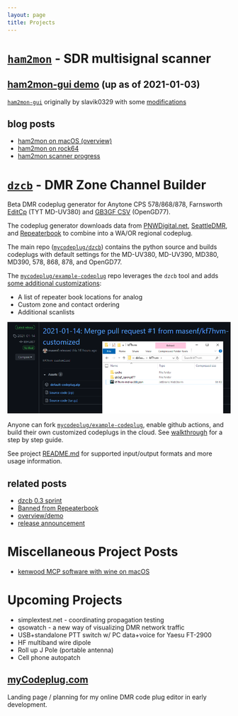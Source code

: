 ```yaml
---
layout: page
title: Projects
---
```


# [`ham2mon`](https://github.com/madengr/ham2mon) - SDR multisignal scanner

## [**ham2mon-gui demo**](https://scanner.kf7hvm.com) (up as of 2021-01-03)

[`ham2mon-gui`](https://github.com/slavik0329/ham2mon-gui) originally by slavik0329
with some [modifications](https://github.com/masenf/ham2mon-gui)

## blog posts

* [ham2mon on macOS (overview)](/_posts/2020-09-11-ham2mon-multi-channel-scanner.md)
* [ham2mon on rock64](/_posts/2020-09-14-ham2mon-rock64-setup.md)
* [ham2mon scanner progress](/_posts/2021-01-03-ham2mon-scanner-progress.md)

# [`dzcb`](https://github.com/mycodeplug/dzcb/) - DMR Zone Channel Builder

Beta DMR codeplug generator for Anytone CPS 578/868/878, Farnsworth
[EditCp](https://www.farnsworth.org/dale/codeplug/editcp/) (TYT MD-UV380)
and [GB3GF CSV](http://www.gb3gf.co.uk/downloads.html) (OpenGD77).

The codeplug generator downloads data from [PNWDigital.net](http://www.pnwdigital.net),
[SeattleDMR](http://seattledmr.org), and [Repeaterbook](http://www.repeaterbook.com)
to combine into a WA/OR regional codeplug.

The main repo ([`mycodeplug/dzcb`](https://github.com/mycodeplug/dzcb))
contains the python source and builds codeplugs with default settings
for the MD-UV380, MD-UV390, MD380, MD390, 578, 868, 878, and OpenGD77.

The [`mycodeplug/example-codeplug`](https://github.com/mycodeplug/example-codeplug/releases)
repo leverages the `dzcb` tool and adds
[some additional customizations](https://github.com/mycodeplug/example-codeplug/releases/tree/main/input/default):
  * A list of repeater book locations for analog
  * Custom zone and contact ordering
  * Additional scanlists
  
[<img src="/images/kf7hvm-codeplug-screenshot.png" alt="downloading the generated codeplug">](https://github.com/masenf/kf7hvm-codeplug/releases)
  
Anyone can fork [`mycodeplug/example-codeplug`](https://github.com/mycodeplug/example-codeplug/),
enable github actions, and build their own customized codeplugs in the cloud.
See [walkthrough](https://github.com/mycodeplug/dzcb/blob/main/doc/WALKTHROUGH.md) for a step
by step guide.

See project [README.md](https://github.com/mycodeplug/dzcb/#dzcb) for supported
input/output formats and more usage information.

## related posts

* [dzcb 0.3 sprint](/_posts/2021-03-14-dzcb-0-3-sprint.md)
* [Banned from Repeaterbook](/_posts/2021-02-07-banned-from-repeaterbook.md)
* [overview/demo](/_posts/2021-01-27-dzcb-demo.md)
* [release announcement](/_posts/2021-01-20-dzcb-dmr-zone-channel-builder.md)

# Miscellaneous Project Posts

* [kenwood MCP software with wine on macOS](/_posts/2020-09-18-kenwood-software-and-wine.md)

# Upcoming Projects

* simplextest.net - coordinating propagation testing
* qsowatch - a new way of visualizing DMR network traffic
* USB+standalone PTT switch w/ PC data+voice for Yaesu FT-2900
* HF multiband wire dipole
* Roll up J Pole (portable antenna)
* Cell phone autopatch

## [myCodeplug.com](http://mycodeplug.com)

Landing page / planning for my online DMR code plug editor in early development.
